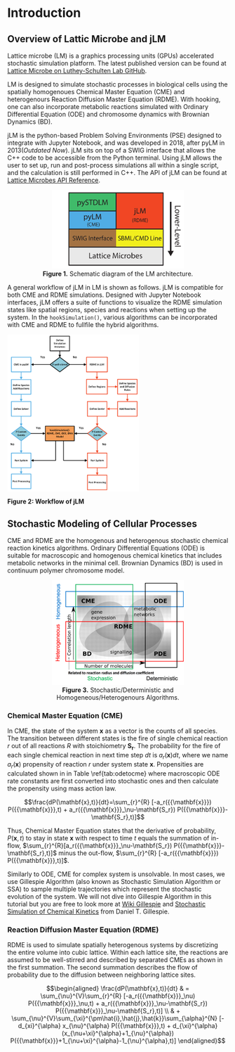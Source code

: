 # Introduction

## Overview of Lattic Microbe and jLM

Lattice microbe (LM) is a graphics processing units (GPUs) accelerated stochastic simulation platform. The latest published version can be found at [Lattice Microbe on Luthey-Schulten Lab GitHub](https://github.com/Luthey-Schulten-Lab/Lattice\_Microbes).

LM is designed to simulate stochastic processes in biological cells using the spatially homogenoues Chemical Master Equation (CME) and heterogenours Reaction Diffusion Master Equation (RDME). With hooking, one can also incorporate metabolic reactions simulated with Ordinary Differential Equation (ODE) and chromosome dynamics with Brownian Dynamics (BD).

jLM is the python-based Problem Solving Environments (PSE) designed to integrate with Jupyter Notebook, and was developed in 2018, after pyLM in 2013(*Outdated Now*). jLM sits on top of a SWIG interface that allows the C++ code to be accessible from the Python terminal. Using jLM allows the user to set up, run
and post-process simulations all within a single script, and the calculation is still performed in C++. The API of jLM can be found at [Lattice Microbes API Reference](https://forxhunter.github.io/LM2.5_doc/API.html).

<!-- <img align="right" width="300" src="../figs/figs_introduction/LM_architecture.png"> -->

<figure style="text-align: center;">
  <img src="../figs/figs_introduction/LM_architecture.png" width="300" alt="Schematic diagram of the LM architecture">
  <figcaption><b>Figure 1.</b> Schematic diagram of the LM architecture.</figcaption>
</figure>

A general workflow of jLM in LM is shown as follows. jLM is compatible for both CME and RDME simulations. Designed with Jupyter Notebook interfaces, jLM offers a suite of functions to visualize the RDME simulation states like spatial regions, species and reactions when setting up the system. In the `hookSimulation()`, various algorithms can be incorporated with CME and RDME to fullfile the hybrid algorithms.


<img align="center" src="../figs/figs_introduction/Flow_Chart_jLM_pyLM.png" width="300" alt="Workflow of jLM">

**Figure 2: Workflow of jLM**

## Stochastic Modeling of Cellular Processes

CME and RDME are the homogenous and heterogenous stochastic chemical reaction kinetics algorithms. Ordinary Differential Equations (ODE) is suitable for macroscopic and homogenous chemical kinetics that includes metabolic networks in the minimal cell. Brownian Dynamics (BD) is used in continuum polymer chromosome model.

<figure style="text-align: center;">
  <img src="../figs/figs_introduction/algorithms.png" width="300" alt="Stochastic/Deterministic and Homogeneous/Heterogenours Algorithms">
  <figcaption><b>Figure 3.</b> Stochastic/Deterministic and Homogeneous/Heterogenours Algorithms.</figcaption>
</figure>

### Chemical Master Equation (CME)

In CME, the state of the system $\mathbf{x}$ as a vector is the counts of all species. The transition between different states is the fire of single chemical reaction $r$ out of all reactions $R$ with stoichiometry $\mathbf{S_r}$. The probability for the fire of each single chemical reaction in next time step $dt$ is $a_r({{\mathbf{x}}})dt$, where we name $a_r({{\mathbf{x}}})$ propensity of reaction $r$ under system state $\mathbf{x}$. Propensities are calculated shown in in Table \ref{tab:odetocme} where macroscopic ODE rate constants are first converted into stochastic ones and then calculate the propensity using mass action law. 

```math
\frac{dP(\mathbf{x},t)}{dt}=\sum_{r}^{R} [-a_r({{\mathbf{x}}}) P({{\mathbf{x}}},t) + a_r({{\mathbf{x}}}_\nu-\mathbf{S_r}) P({{\mathbf{x}}}-\mathbf{S_r},t)]
```

Thus, Chemical Master Equation states that the derivative of probability, $P(\mathbf{x},t)$ to stay in state $\mathbf{x}$ with respect to time $t$ equals the summation of in-flow, $`\sum_{r}^{R}[a_r({{\mathbf{x}}}_\nu-\mathbf{S_r}) P({{\mathbf{x}}}-\mathbf{S_r},t)]`$ minus the out-flow, $`\sum_{r}^{R} [-a_r({{\mathbf{x}}}) P({{\mathbf{x}}},t)]`$.

Similarly to ODE, CME for complex system is unsolvable. In most cases, we use Gillespie Algorithm (also known as Stochastic Simulation Algorithm or SSA) to sample multiple trajectories which represent the stochastic evolution of the system. We will not dive into Gillespie Algorithm in this tutorial but you are free to look more at [Wiki Gillespie](https://en.wikipedia.org/wiki/Gillespie\_algorithm}) and [Stochastic Simulation of Chemical Kinetics](https://labs.engineering.asu.edu/acs/wp-content/uploads/sites/33/2016/08/GillespieOverview2007.pdf) from Daniel T. Gillespie.

### Reaction Diffusion Master Equation (RDME)

RDME is used to simulate spatially heterogenous systems by discretizing the entire volume into cubic lattice. Within each lattice site, the reactions are assumed to be well-stirred and described by separated CMEs as shown in the first summation. The second summation describes the flow of probability due to the diffusion between neighboring lattice sites.

```math
\begin{aligned}
\frac{dP(\mathbf{x},t)}{dt} & = \sum_{\nu}^{V}\sum_{r}^{R} [-a_r({{\mathbf{x}}}_\nu) P({{\mathbf{x}}}_\nu,t) + a_r({{\mathbf{x}}}_\nu-\mathbf{S_r}) P({{\mathbf{x}}}_\nu-\mathbf{S_r},t)] \\
& + \sum_{\nu}^{V}\sum_{\xi}^{\pm\hat{i},\hat{j},\hat{k}}\sum_{\alpha}^{N} [-d_{xi}^{\alpha} x_{\nu}^{\alpha} P({{\mathbf{x}}},t) + d_{\xi}^{\alpha} (x_{\nu+\xi}^{\alpha}+1_{\nu}^{\alpha}) P({{\mathbf{x}}}+1_{\nu+\xi}^{\alpha}-1_{\nu}^{\alpha},t)]
\end{aligned}
```
